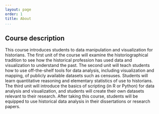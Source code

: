 ```yaml
---
layout: page
order: 1
title: About
...
```


## Course description

This course introduces students to data manipulation and visualization for historians. The first unit of the course will examine the historiographical tradition to see how the historical profession has used data and visualization to understand the past. The second unit will teach students how to use off-the-shelf tools for data analysis, including visualization and mapping, of publicly available datasets such as censuses. Students will learn quantitative reasoning and elementary statistics of use to historians. The third unit will introduce the basics of scripting (in R or Python) for data analysis and visualization, and students will create their own datasets relevant to their research. After taking this course, students will be equipped to use historical data analysis in their dissertations or research papers.
